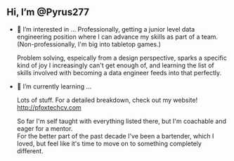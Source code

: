 ## Hi, I’m @Pyrus277  
  
- 👀 I’m interested in ...
     Professionally, getting a junior level data engineering position where I can advance my skills as part of a team.   
     (Non-professionally, I'm big into tabletop games.) 
       
     Problem solving, espeically from a design perspective, sparks a specific kind of joy I increasingly can't get enough of, 
     and learning the list of skills involved with becoming a data engineer feeds into that perfectly.
       
- 🌱 I’m currently learning ...
       
     Lots of stuff. For a detailed breakdown, check out my website! http://pfoxtechcv.com  
       
     So far I'm self taught with everything listed there, but I'm coachable and eager for a mentor.   
     For the better part of the past decade I've been a bartender, which I loved, but feel like it's time to move on to something completely different. 


<!---
Pyrus277/Pyrus277 is a ✨ special ✨ repository because its `README.md` (this file) appears on your GitHub profile.
You can click the Preview link to take a look at your changes.
--->
